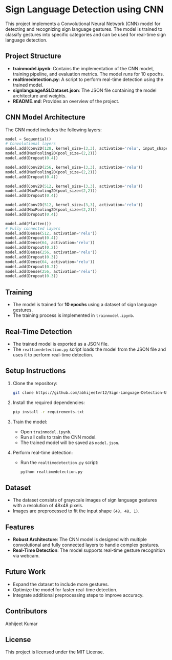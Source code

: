 # Sign Language Detection using CNN

This project implements a Convolutional Neural Network (CNN) model for detecting and recognizing sign language gestures. The model is trained to classify gestures into specific categories and can be used for real-time sign language detection.

## Project Structure

- **trainmodel.ipynb**: Contains the implementation of the CNN model, training pipeline, and evaluation metrics. The model runs for 10 epochs.
- **realtimedetection.py**: A script to perform real-time detection using the trained model.
- **signlanguageASLDataset.json**: The JSON file containing the model architecture and weights.
- **README.md**: Provides an overview of the project.

## CNN Model Architecture
The CNN model includes the following layers:

```python
model = Sequential()
# Convolutional layers
model.add(Conv2D(128, kernel_size=(3,3), activation='relu', input_shape=(48,48,1)))
model.add(MaxPooling2D(pool_size=(2,2)))
model.add(Dropout(0.4))

model.add(Conv2D(256, kernel_size=(3,3), activation='relu'))
model.add(MaxPooling2D(pool_size=(2,2)))
model.add(Dropout(0.4))

model.add(Conv2D(512, kernel_size=(3,3), activation='relu'))
model.add(MaxPooling2D(pool_size=(2,2)))
model.add(Dropout(0.4))

model.add(Conv2D(512, kernel_size=(3,3), activation='relu'))
model.add(MaxPooling2D(pool_size=(2,2)))
model.add(Dropout(0.4))

model.add(Flatten())
# Fully connected layers
model.add(Dense(512, activation='relu'))
model.add(Dropout(0.4))
model.add(Dense(64, activation='relu'))
model.add(Dropout(0.2))
model.add(Dense(256, activation='relu'))
model.add(Dropout(0.3))
model.add(Dense(64, activation='relu'))
model.add(Dropout(0.2))
model.add(Dense(256, activation='relu'))
model.add(Dropout(0.3))
```

## Training
- The model is trained for **10 epochs** using a dataset of sign language gestures.
- The training process is implemented in `trainmodel.ipynb`.

## Real-Time Detection
- The trained model is exported as a JSON file.
- The `realtimedetection.py` script loads the model from the JSON file and uses it to perform real-time detection.

## Setup Instructions

1. Clone the repository:
   ```bash
   git clone https://github.com/abhijeetvr12/Sign-Language-Detection-Using-CNN/
   ```

2. Install the required dependencies:
   ```bash
   pip install -r requirements.txt
   ```

3. Train the model:
   - Open `trainmodel.ipynb`.
   - Run all cells to train the CNN model.
   - The trained model will be saved as `model.json`.

4. Perform real-time detection:
   - Run the `realtimedetection.py` script:
     ```bash
     python realtimedetection.py
     ```

## Dataset
- The dataset consists of grayscale images of sign language gestures with a resolution of 48x48 pixels.
- Images are preprocessed to fit the input shape `(48, 48, 1)`.

## Features
- **Robust Architecture**: The CNN model is designed with multiple convolutional and fully connected layers to handle complex gestures.
- **Real-Time Detection**: The model supports real-time gesture recognition via webcam.

## Future Work
- Expand the dataset to include more gestures.
- Optimize the model for faster real-time detection.
- Integrate additional preprocessing steps to improve accuracy.

## Contributors
Abhijeet Kumar

## License
This project is licensed under the MIT License.
